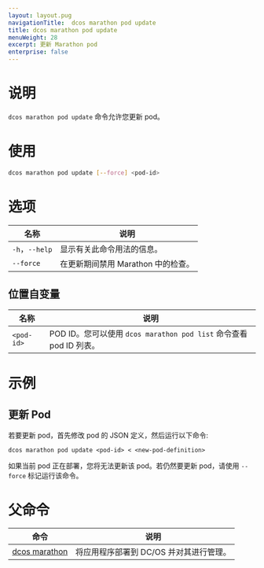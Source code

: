 ```yaml
---
layout: layout.pug
navigationTitle:  dcos marathon pod update
title: dcos marathon pod update
menuWeight: 28
excerpt: 更新 Marathon pod
enterprise: false
---
```



# 说明
`dcos marathon pod update` 命令允许您更新 pod。

# 使用

```bash
dcos marathon pod update [--force] <pod-id>
```

# 选项

| 名称 | 说明 |
|---------|-------------|
| `-h`，`--help` | 显示有关此命令用法的信息。 |
| `--force` | 在更新期间禁用 Marathon 中的检查。|

## 位置自变量

| 名称 | 说明 |
|---------|-------------|
| `<pod-id>` | POD ID。您可以使用 `dcos marathon pod list` 命令查看 pod ID 列表。|



# 示例

## 更新 Pod
若要更新 pod，首先修改 pod 的 JSON 定义，然后运行以下命令:

```
dcos marathon pod update <pod-id> < <new-pod-definition>
```

如果当前 pod 正在部署，您将无法更新该 pod。若仍然要更新 pod，请使用 `--force` 标记运行该命令。

# 父命令

| 命令 | 说明 |
|---------|-------------|
| [dcos marathon](/cn/1.12/cli/command-reference/dcos-marathon/) | 将应用程序部署到 DC/OS 并对其进行管理。|